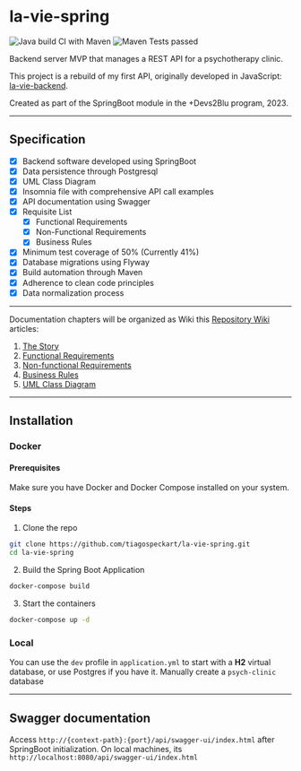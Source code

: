 # la-vie-spring

![Java build CI with Maven](https://github.com/tiagospeckart/la-vie-spring/actions/workflows/build.yml/badge.svg)
![Maven Tests passed](https://github.com/tiagospeckart/la-vie-spring/actions/workflows/test.yml/badge.svg)

Backend server MVP that manages a REST API for a psychotherapy clinic.

This project is a rebuild of my first API, originally developed in JavaScript: [la-vie-backend](https://github.com/tiagospeckart/la-vie-backend).

Created as part of the SpringBoot module in the +Devs2Blu program, 2023.

---
## Specification

- [x] Backend software developed using SpringBoot
- [x] Data persistence through Postgresql
- [x] UML Class Diagram
- [x] Insomnia file with comprehensive API call examples
- [x] API documentation using Swagger
- [x] Requisite List
  - [x] Functional Requirements
  - [x] Non-Functional Requirements
  - [x] Business Rules
- [x] Minimum test coverage of 50% (Currently 41%)
- [x] Database migrations using Flyway
- [x] Build automation through Maven
- [x] Adherence to clean code principles
- [x] Data normalization process
---

Documentation chapters will be organized as Wiki this [Repository Wiki](https://github.com/tiagospeckart/la-vie-spring/wiki) articles:

1. [The Story](https://github.com/tiagospeckart/la-vie-spring/wiki/The-Story)
2. [Functional Requirements](https://github.com/tiagospeckart/la-vie-spring/wiki/Functional-Requirements)
3. [Non-functional Requirements](https://github.com/tiagospeckart/la-vie-spring/wiki/Non%E2%80%90functional-Requirements)
4. [Business Rules](https://github.com/tiagospeckart/la-vie-spring/wiki/Business-Rules)
5. [UML Class Diagram](https://github.com/tiagospeckart/la-vie-spring/wiki/UML-Class-Diagram)

---

## Installation

### Docker

#### Prerequisites

Make sure you have Docker and Docker Compose installed on your system.

#### Steps

1. Clone the repo

```bash
git clone https://github.com/tiagospeckart/la-vie-spring.git
cd la-vie-spring
```

2. Build the Spring Boot Application
```bash
docker-compose build
```
3. Start the containers

```bash
docker-compose up -d
```

### Local

You can use the `dev` profile in `application.yml` to start with a **H2** virtual database, or use Postgres if you have it. 
Manually create a `psych-clinic` database

---

## Swagger documentation

Access `http://{context-path}:{port}/api/swagger-ui/index.html` after SpringBoot initialization.
On local machines, its `http://localhost:8080/api/swagger-ui/index.html`